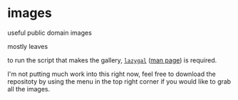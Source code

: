 # images

useful public domain images

mostly leaves

to run the script that makes the gallery, [`lazygal`](https://github.com/niol/lazygal) ([man page](https://www.mankier.com/1/lazygal)) is required. 

I'm not putting much work into this right now, feel free to download the repositoty by using the menu in the top right corner if you would like to grab all the images. 
